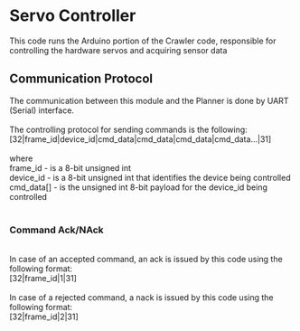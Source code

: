 # Servo Controller <br/>
This code runs the Arduino portion of the Crawler code, responsible for controlling the hardware servos and acquiring sensor data <br/>


## Communication Protocol<br/>
 The communication between this module and the Planner is done by UART (Serial) interface. <br/><br/>
 The controlling protocol for sending commands is the following:<br/>
 \[32|frame_id|device_id|cmd_data|cmd_data|cmd_data|cmd_data...|31\]<br/>
 <br/>
 where<br/>
 frame_id - is a 8-bit unsigned int<br/>
 device_id - is a 8-bit unsigned int that identifies the device being controlled<br/>
 cmd_data[] - is the unsigned int 8-bit payload for the device_id being controlled<br/>
<br/>
### Command Ack/NAck
<br/>
In case of an accepted command, an ack is issued by this code using the following format:<br/>
[32|frame_id|1|31]<br/>
<br/>
In case of a rejected command, a nack is issued by this code using the following format:<br/>
[32|frame_id|2|31]<br/>

